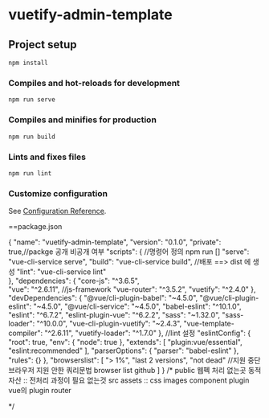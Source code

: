 # vuetify-admin-template

## Project setup
```
npm install
```

### Compiles and hot-reloads for development
```
npm run serve
```

### Compiles and minifies for production
```
npm run build
```

### Lints and fixes files
```
npm run lint
```

### Customize configuration
See [Configuration Reference](https://cli.vuejs.org/config/).

==package.json

{
  "name": "vuetify-admin-template",
  "version": "0.1.0",
  "private": true,//packge 공개 비공개 여부
  "scripts": {    //명령어 정의 npm run []
    "serve": "vue-cli-service serve",
    "build": "vue-cli-service build",  //배포 ==> dist 에 생성
    "lint": "vue-cli-service lint"   
  },
  "dependencies": { 
    "core-js": "^3.6.5",  
    "vue": "^2.6.11",       //js-framework
    "vue-router": "^3.5.2",
    "vuetify": "^2.4.0"
  },
  "devDependencies": {
    "@vue/cli-plugin-babel": "~4.5.0",
    "@vue/cli-plugin-eslint": "~4.5.0",
    "@vue/cli-service": "~4.5.0",
    "babel-eslint": "^10.1.0",
    "eslint": "^6.7.2",
    "eslint-plugin-vue": "^6.2.2",
    "sass": "~1.32.0",
    "sass-loader": "^10.0.0",
    "vue-cli-plugin-vuetify": "~2.4.3",
    "vue-template-compiler": "^2.6.11",
    "vuetify-loader": "^1.7.0"
  },
  //lint 설정
  "eslintConfig": { 
    "root": true,
    "env": {
      "node": true
    },
    "extends": [
      "plugin:vue/essential",
      "eslint:recommended"
    ],
    "parserOptions": {
      "parser": "babel-eslint"
    },
    "rules": {}
  },
  "browserslist": [ 
    "> 1%",
    "last 2 versions",
    "not dead" //지원 중단 브라우저 지원 안한 쿼리문법 browser list github
  ]
}
/*
public 웹펙 처리 없는곳 동적 자산 :: 전처리 과정이 필요 없는것
src assets :: css images
component 
plugin vue의 plugin
router

*/